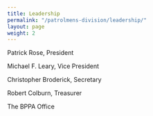 ```yaml
---
title: Leadership
permalink: "/patrolmens-division/leadership/"
layout: page
weight: 2
---
```


Patrick Rose, President

Michael F. Leary, Vice President

Christopher Broderick, Secretary

Robert Colburn, Treasurer

The BPPA Office

